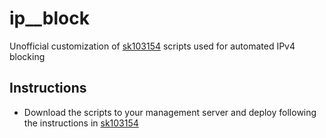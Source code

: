 # ip__block
Unofficial customization of [sk103154](https://supportcenter.checkpoint.com/supportcenter/portal?eventSubmit_doGoviewsolutiondetails=&solutionid=sk103154) scripts used for automated IPv4 blocking

## Instructions 
- Download the scripts to your management server and deploy following the instructions in [sk103154](https://supportcenter.checkpoint.com/supportcenter/portal?eventSubmit_doGoviewsolutiondetails=&solutionid=sk103154)